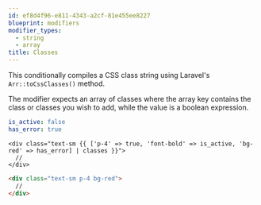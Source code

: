 ```yaml
---
id: ef8d4f96-e811-4343-a2cf-81e455ee8227
blueprint: modifiers
modifier_types:
  - string
  - array
title: Classes
---
```

This conditionally compiles a CSS class string using Laravel's `Arr::toCssClasses()` method.

The modifier expects an array of classes where the array key contains the class or classes you wish to add, while the value is a boolean expression. 

```yaml
is_active: false
has_error: true
```

```antlers
<div class="text-sm {{ ['p-4' => true, 'font-bold' => is_active, 'bg-red' => has_error] | classes }}">
  //
</div>
```

```html
<div class="text-sm p-4 bg-red">
  //
</div>
```
